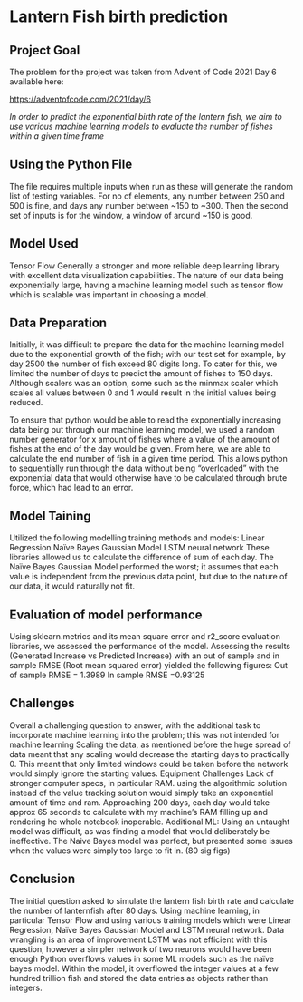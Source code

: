 # Lantern Fish birth prediction

## Project Goal

The problem for the project was taken from Advent of Code 2021 Day 6 available here:

https://adventofcode.com/2021/day/6

*In order to predict the exponential birth rate of the lantern fish, we aim to use various machine learning models to evaluate the number of fishes within a given time frame* 

## Using the Python File

The file requires multiple inputs when run as these will generate the random list of testing variables. For no of elements, any number between 250 and 500 is fine, and days any number between ~150 to ~300.
Then the second set of inputs is for the window, a window of around ~150 is good.

## Model Used

Tensor Flow
Generally a stronger and more reliable deep learning library with excellent data visualization capabilities.
The nature of our data being exponentially large, having a machine learning model such as tensor flow which is scalable was important in choosing a model. 

## Data Preparation 
Initially, it was difficult to prepare the data for the machine learning model due to the exponential growth of the fish; with our test set for example, by day 2500 the number of fish exceed 80 digits long. 
To cater for this, we limited the number of days to predict the amount of fishes to 150 days. Although scalers was an option, some such as the minmax scaler which scales all values between 0 and 1 would result in the initial values being reduced.

To ensure that python would be able to read the exponentially increasing data being put through our machine learning model, we used a random number generator for x amount of fishes where a value of the amount of fishes at the end of the day would be given. From here, we are able to calculate the end number of fish in a given time period.
This allows python to sequentially run through the data without being “overloaded” with the exponential data that would otherwise have to be calculated through brute force, which had lead to an error.

## Model Taining

Utilized the following modelling training methods and models:
Linear Regression
Naïve Bayes Gaussian Model
LSTM neural network
These libraries allowed us to  calculate the difference of sum of each day. 
The Naïve Bayes Gaussian Model performed the worst; it assumes that each value is independent from the previous data point, but due to the nature of our data, it would naturally not fit. 

## Evaluation of model performance 

Using sklearn.metrics and its mean square error and r2_score evaluation libraries, we assessed the performance of the model. 
Assessing the results (Generated Increase vs Predicted Increase) with an out of sample and in sample RMSE (Root mean squared error) yielded the following figures:
Out of sample RMSE = 1.3989
In sample RMSE =0.93125
 
## Challenges 

Overall a challenging question to answer, with the additional task to incorporate machine learning into the problem; this was not intended for machine learning
Scaling the data, as mentioned before the huge spread of data meant that any scaling would decrease the starting days to practically 0. This meant that only limited windows could be taken before the network would simply ignore the starting values. 
Equipment Challenges
Lack of stronger computer specs, in particular RAM. using the algorithmic solution instead of the value tracking solution would simply take an exponential amount of time and ram. Approaching 200 days, each day would take approx 65 seconds to calculate with my machine’s RAM filling up and rendering he whole notebook inoperable. 
Additional ML:
Using an untaught model was difficult, as was finding a model that would deliberately be ineffective. The Naive Bayes model was perfect, but presented some issues when the values 
were simply too large to fit in. (80 sig figs)

## Conclusion 

The initial question asked to simulate the lantern fish birth rate and calculate the number of lanternfish after 80 days. 
Using machine learning, in particular Tensor Flow and using various training models which were Linear Regression, Naïve Bayes Gaussian Model and LSTM neural network.
Data wrangling is an area of improvement 
LSTM was not efficient with this question, however a simpler network of two neurons would have been enough
Python overflows values in some ML models such as the naïve bayes model. Within the model, it overflowed the integer values at a few hundred trillion fish and stored the data entries as objects rather than integers. 

